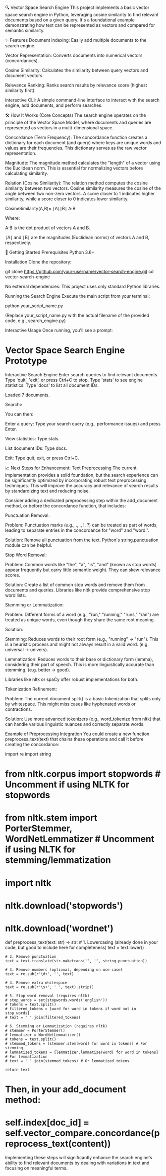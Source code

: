 🔍 Vector Space Search Engine
This project implements a basic vector space search engine in Python, leveraging cosine similarity to find relevant documents based on a given query. It's a foundational example demonstrating how text can be represented as vectors and compared for semantic similarity.

✨ Features
Document Indexing: Easily add multiple documents to the search engine.

Vector Representation: Converts documents into numerical vectors (concordances).

Cosine Similarity: Calculates the similarity between query vectors and document vectors.

Relevance Ranking: Ranks search results by relevance score (highest similarity first).

Interactive CLI: A simple command-line interface to interact with the search engine, add documents, and perform searches.

🛠️ How It Works (Core Concepts)
The search engine operates on the principle of the Vector Space Model, where documents and queries are represented as vectors in a multi-dimensional space.

Concordance (Term Frequency): The concordance function creates a dictionary for each document (and query) where keys are unique words and values are their frequencies. This dictionary serves as the raw vector representation.

Magnitude: The magnitude method calculates the "length" of a vector using the Euclidean norm. This is essential for normalizing vectors before calculating similarity.

Relation (Cosine Similarity): The relation method computes the cosine similarity between two vectors. Cosine similarity measures the cosine of the angle between two non-zero vectors. A score closer to 1 indicates higher similarity, while a score closer to 0 indicates lower similarity.

CosineSimilarity(A,B)= 
∣A∣∣B∣
A⋅B
​
 

Where:

A⋅B is the dot product of vectors A and B.

∣A∣ and ∣B∣ are the magnitudes (Euclidean norms) of vectors A and B, respectively.

🚀 Getting Started
Prerequisites
Python 3.6+

Installation
Clone the repository:

git clone https://github.com/your-username/vector-search-engine.git
cd vector-search-engine

No external dependencies: This project uses only standard Python libraries.

Running the Search Engine
Execute the main script from your terminal:

python your_script_name.py

(Replace your_script_name.py with the actual filename of the provided code, e.g., search_engine.py)

Interactive Usage
Once running, you'll see a prompt:

Vector Space Search Engine Prototype
======================================================================
Interactive Search Engine
Enter search queries to find relevant documents.
Type 'quit', 'exit', or press Ctrl+C to stop.
Type 'stats' to see engine statistics.
Type 'docs' to list all document IDs.

Loaded 7 documents.

Search>

You can then:

Enter a query: Type your search query (e.g., performance issues) and press Enter.

View statistics: Type stats.

List document IDs: Type docs.

Exit: Type quit, exit, or press Ctrl+C.

📈 Next Steps for Enhancement: Text Preprocessing
The current implementation provides a solid foundation, but the search experience can be significantly optimized by incorporating robust text preprocessing techniques. This will improve the accuracy and relevance of search results by standardizing text and reducing noise.

Consider adding a dedicated preprocessing step within the add_document method, or before the concordance function, that includes:

Punctuation Removal:

Problem: Punctuation marks (e.g., ., ,, !, ?) can be treated as part of words, leading to separate entries in the concordance for "word" and "word.".

Solution: Remove all punctuation from the text. Python's string.punctuation module can be helpful.

Stop Word Removal:

Problem: Common words like "the", "a", "is", "and" (known as stop words) appear frequently but carry little semantic weight. They can skew relevance scores.

Solution: Create a list of common stop words and remove them from documents and queries. Libraries like nltk provide comprehensive stop word lists.

Stemming or Lemmatization:

Problem: Different forms of a word (e.g., "run," "running," "runs," "ran") are treated as unique words, even though they share the same root meaning.

Solution:

Stemming: Reduces words to their root form (e.g., "running" → "run"). This is a heuristic process and might not always result in a valid word. (e.g. universal → univers).

Lemmatization: Reduces words to their base or dictionary form (lemma), considering their part of speech. This is more linguistically accurate than stemming. (e.g. better → good).

Libraries like nltk or spaCy offer robust implementations for both.

Tokenization Refinement:

Problem: The current document.split() is a basic tokenization that splits only by whitespace. This might miss cases like hyphenated words or contractions.

Solution: Use more advanced tokenizers (e.g., word_tokenize from nltk) that can handle various linguistic nuances and correctly separate words.

Example of Preprocessing Integration
You could create a new function preprocess_text(text) that chains these operations and call it before creating the concordance:

import re
import string
# from nltk.corpus import stopwords # Uncomment if using NLTK for stopwords
# from nltk.stem import PorterStemmer, WordNetLemmatizer # Uncomment if using NLTK for stemming/lemmatization
# import nltk
# nltk.download('stopwords')
# nltk.download('wordnet')

def preprocess_text(text: str) -> str:
    # 1. Lowercasing (already done in your code, but good to include here for completeness)
    text = text.lower()

    # 2. Remove punctuation
    text = text.translate(str.maketrans('', '', string.punctuation))

    # 3. Remove numbers (optional, depending on use case)
    text = re.sub(r'\d+', '', text)

    # 4. Remove extra whitespace
    text = re.sub(r'\s+', ' ', text).strip()

    # 5. Stop word removal (requires nltk)
    # stop_words = set(stopwords.words('english'))
    # tokens = text.split()
    # filtered_tokens = [word for word in tokens if word not in stop_words]
    # text = ' '.join(filtered_tokens)

    # 6. Stemming or Lemmatization (requires nltk)
    # stemmer = PorterStemmer()
    # lemmatizer = WordNetLemmatizer()
    # tokens = text.split()
    # stemmed_tokens = [stemmer.stem(word) for word in tokens] # For stemming
    # lemmatized_tokens = [lemmatizer.lemmatize(word) for word in tokens] # For lemmatization
    # text = ' '.join(stemmed_tokens) # Or lemmatized_tokens

    return text

# Then, in your add_document method:
# self.index[doc_id] = self.vector_compare.concordance(preprocess_text(content))

Implementing these steps will significantly enhance the search engine's ability to find relevant documents by dealing with variations in text and focusing on meaningful terms.
